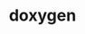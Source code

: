 ---
title: "doxygen"
layout: cache
categories: [package, v0.20.3]
meta: {"versions": ["1.8.20"], "compilers": ["gcc@=7.3.1"], "oss": ["amzn2"], "platforms": ["linux"], "targets": ["aarch64", "neoverse_n1", "x86_64_v3"], "stacks": ["aws-ahug", "aws-ahug-aarch64", "root"], "num_specs": 3, "num_specs_by_stack": {"root": 3, "aws-ahug-aarch64": 2, "aws-ahug": 1}}
spec_details: [{"hash": "wk67ginqlyazni7ckj7b5f7we3zq75qz", "compiler": "gcc@=7.3.1", "versions": ["1.8.20"], "os": "amzn2", "platform": "linux", "target": "aarch64", "variants": ["build_system=cmake", "build_type=Release", "generator=make", "~graphviz", "~ipo", "~mscgen", "patches=3355c80"], "stacks": ["root", "aws-ahug-aarch64"], "size": "-", "tarball": "https://binaries.spack.io/releases/v0.20.3/build_cache/linux-amzn2-aarch64/gcc-7.3.1/doxygen-1.8.20/linux-amzn2-aarch64-gcc-7.3.1-doxygen-1.8.20-wk67ginqlyazni7ckj7b5f7we3zq75qz.spack"}, {"hash": "bz2nsqgbsecyfpnbkfmq5bktc3dmj4ex", "compiler": "gcc@=7.3.1", "versions": ["1.8.20"], "os": "amzn2", "platform": "linux", "target": "neoverse_n1", "variants": ["build_system=cmake", "build_type=Release", "generator=make", "~graphviz", "~ipo", "~mscgen", "patches=3355c80"], "stacks": ["root", "aws-ahug-aarch64"], "size": "-", "tarball": "https://binaries.spack.io/releases/v0.20.3/build_cache/linux-amzn2-neoverse_n1/gcc-7.3.1/doxygen-1.8.20/linux-amzn2-neoverse_n1-gcc-7.3.1-doxygen-1.8.20-bz2nsqgbsecyfpnbkfmq5bktc3dmj4ex.spack"}, {"hash": "l5h6pigbtsgkmqavu4ecfmqjpam6uz5d", "compiler": "gcc@=7.3.1", "versions": ["1.8.20"], "os": "amzn2", "platform": "linux", "target": "x86_64_v3", "variants": ["build_system=cmake", "build_type=Release", "generator=make", "~graphviz", "~ipo", "~mscgen", "patches=3355c80"], "stacks": ["aws-ahug", "root"], "size": "-", "tarball": "https://binaries.spack.io/releases/v0.20.3/build_cache/linux-amzn2-x86_64_v3/gcc-7.3.1/doxygen-1.8.20/linux-amzn2-x86_64_v3-gcc-7.3.1-doxygen-1.8.20-l5h6pigbtsgkmqavu4ecfmqjpam6uz5d.spack"}]
---